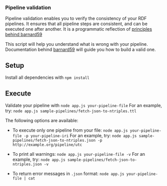 ### Pipeline validation
Pipeline validation enables you to verify the consistency of your RDF pipelines. It ensures that all pipeline steps are consistent, and can be executed one after another.
It is a programmatic reflection of [principles behind barnard59](https://github.com/zazuko/barnard59/wiki/Validation)

This script will help you understand what is wrong with your pipeline. Documentation behind [barnard59](https://github.com/zazuko/barnard59) will guide you how to build a valid one.

## Setup

Install all dependencies with
```npm install```

## Execute
Validate your pipeline with
```node app.js your-pipeline-file```
For an example, try:
```node app.js sample-pipelines/fetch-json-to-ntriples.ttl```

The following options are available:
* To execute only one pipeline from your file:
```node app.js your-pipeline-file -p your-pipeline-iri```
For an example, try:
```node app.js sample-pipelines/fetch-json-to-ntriples.json -p http://example.org/pipeline/utc```

* To print all warnings:
```node app.js your-pipeline-file -v```
For an example, try:
```node app.js sample-pipelines/fetch-json-to-ntriples.json -v```

* To return error messages in ```.json``` format:
```node app.js your-pipeline-file | cat```
